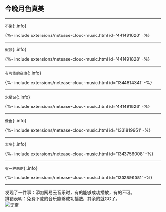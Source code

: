 ## 今晚月色真美

---

`不染`{:.info}
<div>{%- include extensions/netease-cloud-music.html id='441491828' -%}</div>

---

`假装`{:.info}
<div>{%- include extensions/netease-cloud-music.html id='441491828' -%}</div>

---

`有可能的夜晚`{:.info}
<div>{%- include extensions/netease-cloud-music.html id='1344814341' -%}</div>

---

`水星记`{:.info}
<div>{%- include extensions/netease-cloud-music.html id='441491828' -%}</div>

---

`像鱼`{:.info}
<div>{%- include extensions/netease-cloud-music.html id='1331819951' -%}</div>

---

`太多`{:.info}
<div>{%- include extensions/netease-cloud-music.html id='1343756008' -%}</div>

---

`有一种悲伤`{:.info}
<div>{%- include extensions/netease-cloud-music.html id='1352896581' -%}</div>

---

  发现了一件事：添加网易云音乐时，有的能够成功播放，有的不可。  
  排错表明：免费下载的音乐能够成功播放，其余的就GG了。  
  ![无奈]( https://timgsa.baidu.com/timg?image&quality=80&size=b9999_10000&sec=1560872434045&di=c0cc2e53c22ffa0b89e6febd479ced4f&imgtype=0&src=http%3A%2F%2Fimg.tukexw.com%2Fimg%2Fe285041903d60b57.jpg )
